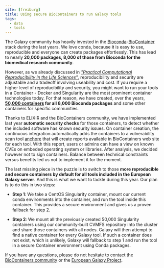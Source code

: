 ```yaml
---
site: [freiburg]
title: Using secure BioContainers to run Galaxy tools
tags:
  - data
  - tools
---
```


The Galaxy community has heavily invested in the [Bioconda](https://doi.org/10.1038/s41592-018-0046-7)-[BioContainer](https://doi.org/10.1093/bioinformatics/btx192)
stack during the last years. We love conda, because it is easy to use, reproducible and everyone can create packages effortlessly. This has lead to nearly __20,000 packages, 8,000 of those from Bioconda for the biomedical research community__.

However, as we already discussed in _["Practical Computational Reproducibility in the Life Sciences"](https://doi.org/10.1016/j.cels.2018.03.014)_, reproducibility and security are
adjustable and a tradeoff involving useability and cost. If you require a higher level of reproducibility and security, you might want
to run your tools in a Container - Docker and Singularity are the most prominent container technologies today. For that reason, we have created, over the years, __[50,000 containers](https://doi.org/10.1021/acs.jproteome.0c00904) for all 8,000 Bioconda packages__ and some other containers for specific communities.

Thanks to ELIXIR and the BioContainers community, we have implemented last year __automatic security checks__ for those containers, to detect whether the included software has known security issues. On container creation, the continuous integration automatically adds the containers to a vulnerability scan tool [anchore](https://anchore.com/opensource/) that will create reports available in BioContainers web site for each tool. With this report, users or admins can have a view on known CVEs on embeded operating system or libraries. After analysis, we decided however not to sign containers. Balance between technical constraints versus benefits led us not to implement it for the moment.

The last missing piece in the puzzle is to switch to those __more reproducible and secure containers by default for all tools included in the European Galaxy server__.
And this is what we want to tackle during this year. Our plan is to do this in two steps:

- __Step 1__: We take a CentOS Singularity container, mount our current conda environments into the container, and run the tool inside this container. This provides a secure environment and gives us a proven fallback for step 2.

- __Step 2__: We mount all the previously created 50,000 Singularity containers using our community-built CVMFS repository into the cluster and share those containers with
all nodes. Galaxy will then attempt to find a native container for every Galaxy tool. If such a container does not exist, which is unlikely, Galaxy will fallback to step 1 and run the tool in a secure Container environment using Conda packages.

If you have any questions, please do not hesitate to contact the [BioContainers community](https://gitter.im/biocontainers/Lobby) or the [European Galaxy Project](mailto:contact@usegalaxy.eu).
